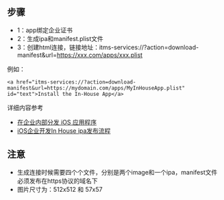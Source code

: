 ##	步骤

-	1：app绑定企业证书
-	2：生成ipa和manifest.plist文件
-	3：创建html连接，链接地址：itms-services://?action=download-manifest&url=https://xxx.com/apps/xxx.plist

例如：
````
<a href="itms-services://?action=download-manifest&url=https://mydomain.com/apps/MyInHouseApp.plist" id="text">Install the In-House App</a> 
````

详细内容参考

-	[在企业内部分发 iOS 应用程序](http://www.cocoachina.com/industry/20140818/9401.html)
-	[iOS企业开发In House ipa发布流程](http://wenku.baidu.com/link?url=YzJkCMo8HggUbH-UGi6GVAa-_FuYavSG5C2eRPLLDXe6cZDmi5QbLg1HJuSUTcpfa6_MQVDtLO5AY9nS_4XjNXNEFDUvHnFqS_e7L-LKmEW)


##  注意
-	生成连接时候需要四个个文件，分别是两个image和一个ipa，manifest文件 必须发布在https协议的域名下
-	图片尺寸为：512x512 和 57x57

 
